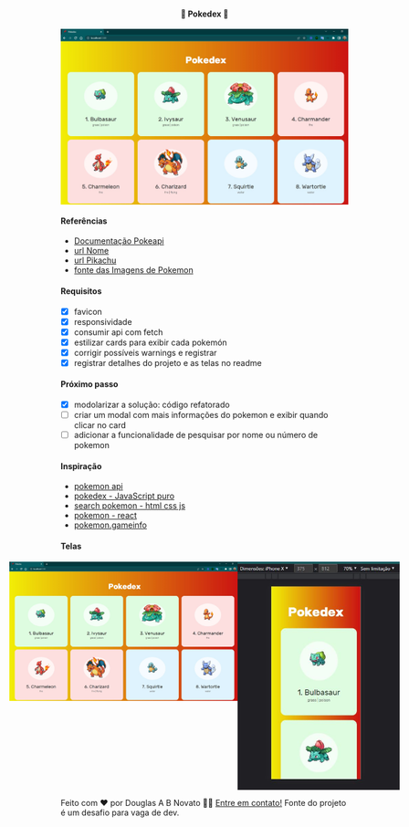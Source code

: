 <h4 align="center"> 
	🚧 Pokedex 🚀
</h4>

<p align="center" style="display: flex; align-items: flex-start; justify-content: center;">
  <img alt="versão 1 do projeto" title="#pokedex" src="./.github/tela-1.jpg">
</p> 

#### Referências

- [Documentação Pokeapi](https://pokeapi.co/docs/v2)
- [url Nome](https://pokeapi.co/api/v2/pokemon/ditto)
- [url Pikachu](https://pokeapi.co/api/v2/pokemon/25)
- [fonte das Imagens de Pokemon](https://raw.githubusercontent.com/PokeAPI/sprites/master/sprites/pokemon/${pokemon.id}.png)

#### Requisitos

- [x] favicon
- [x] responsividade
- [x] consumir api com fetch
- [x] estilizar cards para exibir cada pokemón
- [x] corrigir possíveis warnings e registrar
- [x] registrar detalhes do projeto e as telas no readme

#### Próximo passo

- [x] modolarizar a solução: código refatorado
- [ ] criar um modal com mais informações do pokemon e exibir quando clicar no card 
- [ ] adicionar a funcionalidade de pesquisar por nome ou número de pokemon

#### Inspiração

- [pokemon api](https://github.com/tbone849/pokemon-guide)
- [pokedex - JavaScript puro](https://www.youtube.com/watch?v=Uptu3NrBFBM&list=PLs_UfelOxGL25jmkIJ4pU16Ku-jfdFGC4&index=6)
- [search pokemon - html css js](https://www.youtube.com/watch?v=vdytGGKyJKE&list=PLs_UfelOxGL25jmkIJ4pU16Ku-jfdFGC4&index=7)
- [pokemon - react](https://www.youtube.com/watch?v=YIzwXNLB53Q&list=PLs_UfelOxGL25jmkIJ4pU16Ku-jfdFGC4&index=7&t=412s)
- [pokemon.gameinfo](https://pokemon.gameinfo.io/)

#### Telas

<p align="center" style="display: flex; align-items: flex-start; justify-content: center;">
  <img alt="versão 1 do projeto" title="#pokedex" src="./.github/tela-1.jpg" width="400px">
  <img alt="versão 1 do projeto" title="#pokedex" src="./.github/tela-2.jpg" height="400px">
</p> 

Feito com ❤️ por Douglas A B Novato 👋🏽 [Entre em contato!](https://www.linkedin.com/in/douglasabnovato/)
Fonte do projeto é um desafio para vaga de dev.